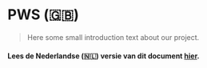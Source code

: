 # PWS (:uk:)
> Here some small introduction text about our project.

#### Lees de Nederlandse (:netherlands:) versie van dit document [hier](/README-nl_NL.md). 
